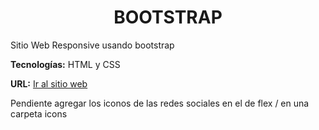 <h1 align="center">BOOTSTRAP</h1>

Sitio Web Responsive usando bootstrap

**Tecnologías:** HTML y CSS

**URL:**  [Ir al sitio web](https://gianpieryup.github.io/FrontEnd/Bootstrap/)

Pendiente agregar los iconos de las redes sociales en el de flex / en una carpeta icons

